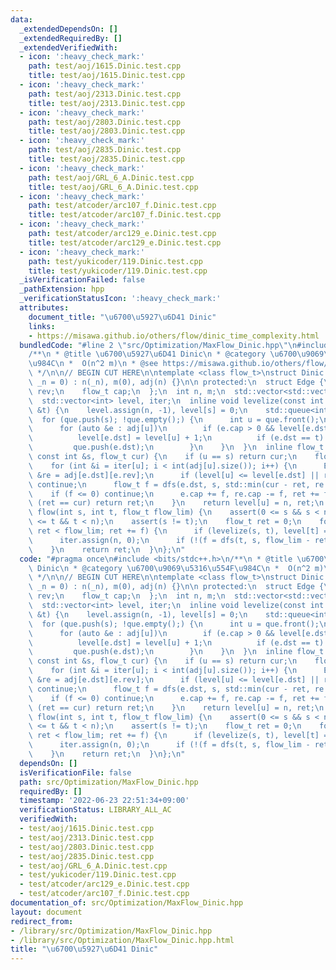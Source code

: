 ```yaml
---
data:
  _extendedDependsOn: []
  _extendedRequiredBy: []
  _extendedVerifiedWith:
  - icon: ':heavy_check_mark:'
    path: test/aoj/1615.Dinic.test.cpp
    title: test/aoj/1615.Dinic.test.cpp
  - icon: ':heavy_check_mark:'
    path: test/aoj/2313.Dinic.test.cpp
    title: test/aoj/2313.Dinic.test.cpp
  - icon: ':heavy_check_mark:'
    path: test/aoj/2803.Dinic.test.cpp
    title: test/aoj/2803.Dinic.test.cpp
  - icon: ':heavy_check_mark:'
    path: test/aoj/2835.Dinic.test.cpp
    title: test/aoj/2835.Dinic.test.cpp
  - icon: ':heavy_check_mark:'
    path: test/aoj/GRL_6_A.Dinic.test.cpp
    title: test/aoj/GRL_6_A.Dinic.test.cpp
  - icon: ':heavy_check_mark:'
    path: test/atcoder/arc107_f.Dinic.test.cpp
    title: test/atcoder/arc107_f.Dinic.test.cpp
  - icon: ':heavy_check_mark:'
    path: test/atcoder/arc129_e.Dinic.test.cpp
    title: test/atcoder/arc129_e.Dinic.test.cpp
  - icon: ':heavy_check_mark:'
    path: test/yukicoder/119.Dinic.test.cpp
    title: test/yukicoder/119.Dinic.test.cpp
  _isVerificationFailed: false
  _pathExtension: hpp
  _verificationStatusIcon: ':heavy_check_mark:'
  attributes:
    document_title: "\u6700\u5927\u6D41 Dinic"
    links:
    - https://misawa.github.io/others/flow/dinic_time_complexity.html
  bundledCode: "#line 2 \"src/Optimization/MaxFlow_Dinic.hpp\"\n#include <bits/stdc++.h>\n\
    /**\n * @title \u6700\u5927\u6D41 Dinic\n * @category \u6700\u9069\u5316\u554F\
    \u984C\n *  O(n^2 m)\n * @see https://misawa.github.io/others/flow/dinic_time_complexity.html\n\
    \ */\n\n// BEGIN CUT HERE\n\ntemplate <class flow_t>\nstruct Dinic {\n  Dinic(std::size_t\
    \ _n = 0) : n(_n), m(0), adj(n) {}\n\n protected:\n  struct Edge {\n    int dst,\
    \ rev;\n    flow_t cap;\n  };\n  int n, m;\n  std::vector<std::vector<Edge>> adj;\n\
    \  std::vector<int> level, iter;\n  inline void levelize(const int &s, const int\
    \ &t) {\n    level.assign(n, -1), level[s] = 0;\n    std::queue<int> que;\n  \
    \  for (que.push(s); !que.empty();) {\n      int u = que.front();\n      que.pop();\n\
    \      for (auto &e : adj[u])\n        if (e.cap > 0 && level[e.dst] < 0) {\n\
    \          level[e.dst] = level[u] + 1;\n          if (e.dst == t) return;\n \
    \         que.push(e.dst);\n        }\n    }\n  }\n  inline flow_t dfs(int u,\
    \ const int &s, flow_t cur) {\n    if (u == s) return cur;\n    flow_t ret = 0;\n\
    \    for (int &i = iter[u]; i < int(adj[u].size()); i++) {\n      Edge &e = adj[u][i],\
    \ &re = adj[e.dst][e.rev];\n      if (level[u] <= level[e.dst] || re.cap == 0)\
    \ continue;\n      flow_t f = dfs(e.dst, s, std::min(cur - ret, re.cap));\n  \
    \    if (f <= 0) continue;\n      e.cap += f, re.cap -= f, ret += f;\n      if\
    \ (ret == cur) return ret;\n    }\n    return level[u] = n, ret;\n  }\n  flow_t\
    \ flow(int s, int t, flow_t flow_lim) {\n    assert(0 <= s && s < n);\n    assert(0\
    \ <= t && t < n);\n    assert(s != t);\n    flow_t ret = 0;\n    for (flow_t f;\
    \ ret < flow_lim; ret += f) {\n      if (levelize(s, t), level[t] == -1) break;\n\
    \      iter.assign(n, 0);\n      if (!(f = dfs(t, s, flow_lim - ret))) break;\n\
    \    }\n    return ret;\n  }\n};\n"
  code: "#pragma once\n#include <bits/stdc++.h>\n/**\n * @title \u6700\u5927\u6D41\
    \ Dinic\n * @category \u6700\u9069\u5316\u554F\u984C\n *  O(n^2 m)\n * @see https://misawa.github.io/others/flow/dinic_time_complexity.html\n\
    \ */\n\n// BEGIN CUT HERE\n\ntemplate <class flow_t>\nstruct Dinic {\n  Dinic(std::size_t\
    \ _n = 0) : n(_n), m(0), adj(n) {}\n\n protected:\n  struct Edge {\n    int dst,\
    \ rev;\n    flow_t cap;\n  };\n  int n, m;\n  std::vector<std::vector<Edge>> adj;\n\
    \  std::vector<int> level, iter;\n  inline void levelize(const int &s, const int\
    \ &t) {\n    level.assign(n, -1), level[s] = 0;\n    std::queue<int> que;\n  \
    \  for (que.push(s); !que.empty();) {\n      int u = que.front();\n      que.pop();\n\
    \      for (auto &e : adj[u])\n        if (e.cap > 0 && level[e.dst] < 0) {\n\
    \          level[e.dst] = level[u] + 1;\n          if (e.dst == t) return;\n \
    \         que.push(e.dst);\n        }\n    }\n  }\n  inline flow_t dfs(int u,\
    \ const int &s, flow_t cur) {\n    if (u == s) return cur;\n    flow_t ret = 0;\n\
    \    for (int &i = iter[u]; i < int(adj[u].size()); i++) {\n      Edge &e = adj[u][i],\
    \ &re = adj[e.dst][e.rev];\n      if (level[u] <= level[e.dst] || re.cap == 0)\
    \ continue;\n      flow_t f = dfs(e.dst, s, std::min(cur - ret, re.cap));\n  \
    \    if (f <= 0) continue;\n      e.cap += f, re.cap -= f, ret += f;\n      if\
    \ (ret == cur) return ret;\n    }\n    return level[u] = n, ret;\n  }\n  flow_t\
    \ flow(int s, int t, flow_t flow_lim) {\n    assert(0 <= s && s < n);\n    assert(0\
    \ <= t && t < n);\n    assert(s != t);\n    flow_t ret = 0;\n    for (flow_t f;\
    \ ret < flow_lim; ret += f) {\n      if (levelize(s, t), level[t] == -1) break;\n\
    \      iter.assign(n, 0);\n      if (!(f = dfs(t, s, flow_lim - ret))) break;\n\
    \    }\n    return ret;\n  }\n};\n"
  dependsOn: []
  isVerificationFile: false
  path: src/Optimization/MaxFlow_Dinic.hpp
  requiredBy: []
  timestamp: '2022-06-23 22:51:34+09:00'
  verificationStatus: LIBRARY_ALL_AC
  verifiedWith:
  - test/aoj/1615.Dinic.test.cpp
  - test/aoj/2313.Dinic.test.cpp
  - test/aoj/2803.Dinic.test.cpp
  - test/aoj/2835.Dinic.test.cpp
  - test/aoj/GRL_6_A.Dinic.test.cpp
  - test/yukicoder/119.Dinic.test.cpp
  - test/atcoder/arc129_e.Dinic.test.cpp
  - test/atcoder/arc107_f.Dinic.test.cpp
documentation_of: src/Optimization/MaxFlow_Dinic.hpp
layout: document
redirect_from:
- /library/src/Optimization/MaxFlow_Dinic.hpp
- /library/src/Optimization/MaxFlow_Dinic.hpp.html
title: "\u6700\u5927\u6D41 Dinic"
---
```

